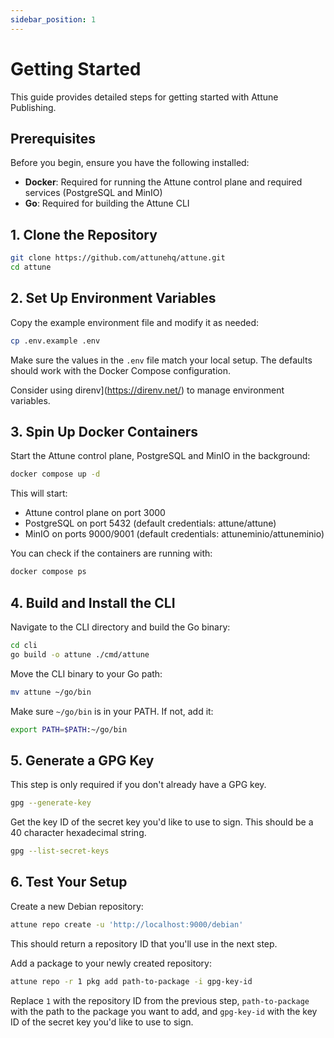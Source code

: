 ```yaml
---
sidebar_position: 1
---
```


# Getting Started

This guide provides detailed steps for getting started with Attune Publishing.

## Prerequisites

Before you begin, ensure you have the following installed:

- **Docker**: Required for running the Attune control plane and required services (PostgreSQL and MinIO)
- **Go**: Required for building the Attune CLI

## 1. Clone the Repository

```bash
git clone https://github.com/attunehq/attune.git
cd attune
```

## 2. Set Up Environment Variables

Copy the example environment file and modify it as needed:

```bash
cp .env.example .env
```

Make sure the values in the `.env` file match your local setup. The defaults should work with the Docker Compose configuration.

Consider using direnv](https://direnv.net/) to manage environment variables.

## 3. Spin Up Docker Containers

Start the Attune control plane, PostgreSQL and MinIO in the background:

```bash
docker compose up -d
```

This will start:
- Attune control plane on port 3000
- PostgreSQL on port 5432 (default credentials: attune/attune)
- MinIO on ports 9000/9001 (default credentials: attuneminio/attuneminio)

You can check if the containers are running with:

```bash
docker compose ps
```

## 4. Build and Install the CLI

Navigate to the CLI directory and build the Go binary:

```bash
cd cli
go build -o attune ./cmd/attune
```

Move the CLI binary to your Go path:

```bash
mv attune ~/go/bin
```

Make sure `~/go/bin` is in your PATH. If not, add it:

```bash
export PATH=$PATH:~/go/bin
```

## 5. Generate a GPG Key

This step is only required if you don't already have a GPG key.

```bash
gpg --generate-key
```

Get the key ID of the secret key you'd like to use to sign. This should be a 40 character hexadecimal string.

```bash
gpg --list-secret-keys
```

## 6. Test Your Setup

Create a new Debian repository:

```bash
attune repo create -u 'http://localhost:9000/debian'
```

This should return a repository ID that you'll use in the next step.

Add a package to your newly created repository:

```bash
attune repo -r 1 pkg add path-to-package -i gpg-key-id
```

Replace `1` with the repository ID from the previous step, `path-to-package` with the path to the package you want to add, and `gpg-key-id` with the key ID of the secret key you'd like to use to sign.